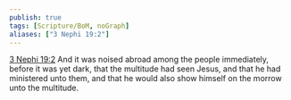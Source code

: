 ```yaml
---
publish: true
tags: [Scripture/BoM, noGraph]
aliases: ["3 Nephi 19:2"]
---
```

[3 Nephi 19:2](https://churchofjesuschrist.org/study/scriptures/bofm/3-ne/19?lang=eng&id=p2#p2) And it was noised abroad among the people immediately, before it was yet dark, that the multitude had seen Jesus, and that he had ministered unto them, and that he would also show himself on the morrow unto the multitude.
